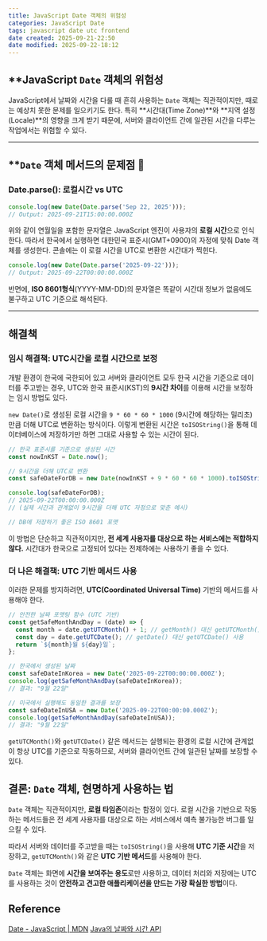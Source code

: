 ```yaml
---
title: JavaScript Date 객체의 위험성
categories: JavaScript Date
tags: javascript date utc frontend
date created: 2025-09-21-22:50
date modified: 2025-09-22-18:12
---
```

## **JavaScript `Date` 객체의 위험성

JavaScript에서 날짜와 시간을 다룰 때 흔히 사용하는 `Date` 객체는 직관적이지만, 때로는 예상치 못한 문제를 일으키기도 한다. 특히 **시간대(Time Zone)**와 **지역 설정(Locale)**의 영향을 크게 받기 때문에, 서버와 클라이언트 간에 일관된 시간을 다루는 작업에서는 위험할 수 있다.

---

## **`Date` 객체 메서드의 문제점 🚨
### Date.parse(): 로컬시간 vs UTC

```js
console.log(new Date(Date.parse('Sep 22, 2025')));
// Output: 2025-09-21T15:00:00.000Z
```

위와 같이 연월일을 포함한 문자열은 JavaScript 엔진이 사용자의 **로컬 시간**으로 인식한다. 따라서 한국에서 실행하면 대한민국 표준시(GMT+0900)의 자정에 맞춰 Date 객체를 생성한다. 콘솔에는 이 로컬 시간을 UTC로 변환한 시간대가 찍힌다.

```js
console.log(new Date(Date.parse('2025-09-22')));
// Output: 2025-09-22T00:00:00.000Z

```
반면에, **ISO 8601형식**(YYYY-MM-DD)의 문자열은 똑같이 시간대 정보가 없음에도 불구하고 UTC 기준으로 해석된다.

---
## 해결책
### 임시 해결책: UTC시간을 로컬 시간으로 보정

개발 환경이 한국에 국한되어 있고 서버와 클라이언트 모두 한국 시간을 기준으로 데이터를 주고받는 경우, UTC와 한국 표준시(KST)의 **9시간 차이**를 이용해 시간을 보정하는 임시 방법도 있다.

`new Date()`로 생성된 로컬 시간을 `9 * 60 * 60 * 1000` (9시간에 해당하는 밀리초) 만큼 더해 UTC로 변환하는 방식이다. 이렇게 변환된 시간은 `toISOString()`을 통해 데이터베이스에 저장하기만 하면 그대로 사용할 수 있는 시간이 된다.
```js
// 한국 표준시를 기준으로 생성된 시간
const nowInKST = Date.now();

// 9시간을 더해 UTC로 변환
const safeDateForDB = new Date(nowInKST + 9 * 60 * 60 * 1000).toISOString();

console.log(safeDateForDB);
// 2025-09-22T00:00:00.000Z
// (실제 시간과 관계없이 9시간을 더해 UTC 자정으로 맞춘 예시)

// DB에 저장하기 좋은 ISO 8601 포맷
```
이 방법은 단순하고 직관적이지만, **전 세계 사용자를 대상으로 하는 서비스에는 적합하지 않다.** 시간대가 한국으로 고정되어 있다는 전제하에는 사용하기 좋을 수 있다.


### 더 나은 해결책: UTC 기반 메서드 사용

이러한 문제를 방지하려면, **UTC(Coordinated Universal Time)** 기반의 메서드를 사용해야 한다.
```js
// 안전한 날짜 포맷팅 함수 (UTC 기반)
const getSafeMonthAndDay = (date) => {
  const month = date.getUTCMonth() + 1; // getMonth() 대신 getUTCMonth() 사용
  const day = date.getUTCDate(); // getDate() 대신 getUTCDate() 사용
  return `${month}월 ${day}일`;
};

// 한국에서 생성된 날짜
const safeDateInKorea = new Date('2025-09-22T00:00:00.000Z');
console.log(getSafeMonthAndDay(safeDateInKorea));
// 결과: "9월 22일"

// 미국에서 실행해도 동일한 결과를 보장
const safeDateInUSA = new Date('2025-09-22T00:00:00.000Z');
console.log(getSafeMonthAndDay(safeDateInUSA));
// 결과: "9월 22일"
```
`getUTCMonth()`와 `getUTCDate()` 같은 메서드는 실행되는 환경의 로컬 시간에 관계없이 항상 UTC를 기준으로 작동하므로, 서버와 클라이언트 간에 일관된 날짜를 보장할 수 있다.

## **결론: `Date` 객체, 현명하게 사용하는 법**

`Date` 객체는 직관적이지만, **로컬 타임존**이라는 함정이 있다. 로컬 시간을 기반으로 작동하는 메서드들은 전 세계 사용자를 대상으로 하는 서비스에서 예측 불가능한 버그를 일으킬 수 있다.

따라서 서버와 데이터를 주고받을 때는 `toISOString()`을 사용해 **UTC 기준 시간**을 저장하고, `getUTCMonth()`와 같은 **UTC 기반 메서드**를 사용해야 한다.

`Date` 객체는 화면에 **시간을 보여주는 용도**로만 사용하고, 데이터 처리와 저장에는 UTC를 사용하는 것이 **안전하고 견고한 애플리케이션을 만드는 가장 확실한 방법**이다.

## Reference
[Date - JavaScript | MDN](https://developer.mozilla.org/ko/docs/Web/JavaScript/Reference/Global_Objects/Date)
[Java의 날짜와 시간 API](https://d2.naver.com/helloworld/645609)
